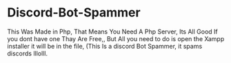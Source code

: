 # Discord-Bot-Spammer
This Was Made in Php, That Means You Need A Php Server, Its All Good If you dont have one Thay Are Free,, But All you need to do is open the Xampp installer it will be in the file, (This Is a discord Bot Spammer, it spams discords lllolll. 
